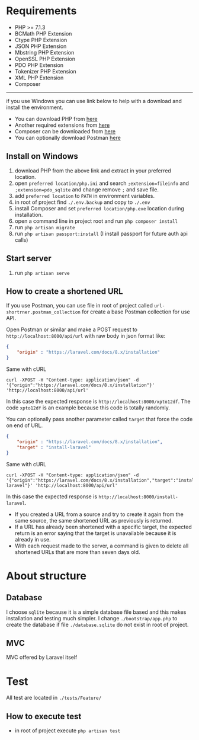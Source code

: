 # Requirements

- PHP >= 7.1.3
- BCMath PHP Extension
- Ctype PHP Extension
- JSON PHP Extension
- Mbstring PHP Extension
- OpenSSL PHP Extension
- PDO PHP Extension
- Tokenizer PHP Extension
- XML PHP Extension
- Composer

---

if you use Windows you can use link below to help with a download and install the environment.

- You can download PHP from <a href="https://windows.php.net/downloads/releases/php-8.1.1-nts-Win32-vs16-x64.zip">here</a>
- Another required extensions from <a href="https://pecl.php.net">here</a>
- Composer can be downloaded from <a href="https://getcomposer.org/download/">here</a>
- You can optionally download Postman <a href="https://dl.pstmn.io/download/latest/win64">here</a>

## Install on Windows

1. download PHP from the above link and extract in your preferred location.
2. open `preferred location/php.ini` and search `;extension=fileinfo` and `;extension=pdo_sqlite` and change remove `;` and save file.
3. add `preferred location` to `PATH` in environment variables.
4. in root of project find `./.env.backup` and copy to `./.env`
5. install Composer and set `preferred location/php.exe` location during installation.
6. open a command line in project root and run `php composer install`
7. run `php artisan migrate`
8. run `php artisan passport:install` (I install passport for future auth api calls)

## Start server

1. run `php artisan serve`

## How to create a shortened URL

If you use Postman, you can use file in root of project called `url-shortrner.postman_collection` for create a base Postman collection for use API.

Open Postman or similar and make a POST request to `http://localhost:8000/api/url` with raw body in json format like:
```json
{
    "origin" : "https://laravel.com/docs/8.x/installation"
}
```
Same with cURL
```
curl -XPOST -H "Content-type: application/json" -d '{"origin":"https://laravel.com/docs/8.x/installation"}' 'http://localhost:8000/api/url'
```
In this case the expected response is `http://localhost:8000/xpto12df`. The code `xpto12df` is an example because this code is totally randomly.

You can optionally pass another parameter called `target` that force the code on end of URL.
```json
{
    "origin" : "https://laravel.com/docs/8.x/installation",
    "target" : "install-laravel"
}
```
Same with cURL
```
curl -XPOST -H "Content-type: application/json" -d '{"origin":"https://laravel.com/docs/8.x/installation","target":"install-laravel"}' 'http://localhost:8000/api/url'
```
In this case the expected response is `http://localhost:8000/install-laravel`.

- If you created a URL from a source and try to create it again from the same source, the same shortened URL as previously is returned.
- If a URL has already been shortened with a specific target, the expected return is an error saying that the target is unavailable because it is already in use.
- With each request made to the server, a command is given to delete all shortened URLs that are more than seven days old.

# About structure

## Database

I choose `sqlite` because it is a simple database file based and this makes installation and testing much simpler. I change `./bootstrap/app.php` to create the database if file `./database.sqlite` do not exist in root of project.

## MVC

MVC offered by Laravel itself

# Test

All test are located in `./tests/Feature/`

## How to execute test

- in root of project execute `php artisan test`
